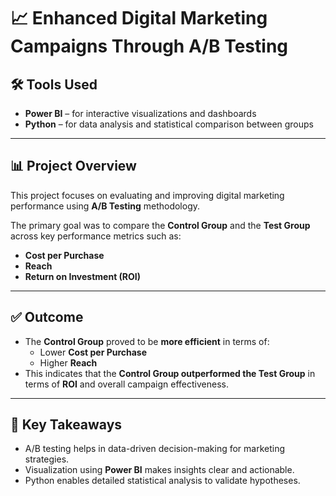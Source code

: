 
# 📈 Enhanced Digital Marketing Campaigns Through A/B Testing

## 🛠 Tools Used
- **Power BI** – for interactive visualizations and dashboards  
- **Python** – for data analysis and statistical comparison between groups

---

## 📊 Project Overview

This project focuses on evaluating and improving digital marketing performance using **A/B Testing** methodology.

The primary goal was to compare the **Control Group** and the **Test Group** across key performance metrics such as:

- **Cost per Purchase**
- **Reach**
- **Return on Investment (ROI)**

---

## ✅ Outcome

- The **Control Group** proved to be **more efficient** in terms of:
  - Lower **Cost per Purchase**
  - Higher **Reach**
- This indicates that the **Control Group outperformed the Test Group** in terms of **ROI** and overall campaign effectiveness.

---

## 📌 Key Takeaways

- A/B testing helps in data-driven decision-making for marketing strategies.
- Visualization using **Power BI** makes insights clear and actionable.
- Python enables detailed statistical analysis to validate hypotheses.

